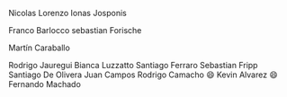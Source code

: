 
Nicolas Lorenzo
Ionas Josponis


Franco Barlocco
sebastian Forische

Martín Caraballo

Rodrigo Jauregui
Bianca Luzzatto
Santiago Ferraro
Sebastian Fripp
Santiago De Olivera
Juan Campos
Rodrigo Camacho
:smile: Kevin Alvarez
:smile: Fernando Machado


